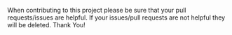 When contributing to this project please be sure that your pull requests/issues are helpful. If your issues/pull requests
are not helpful they will be deleted. Thank You!

